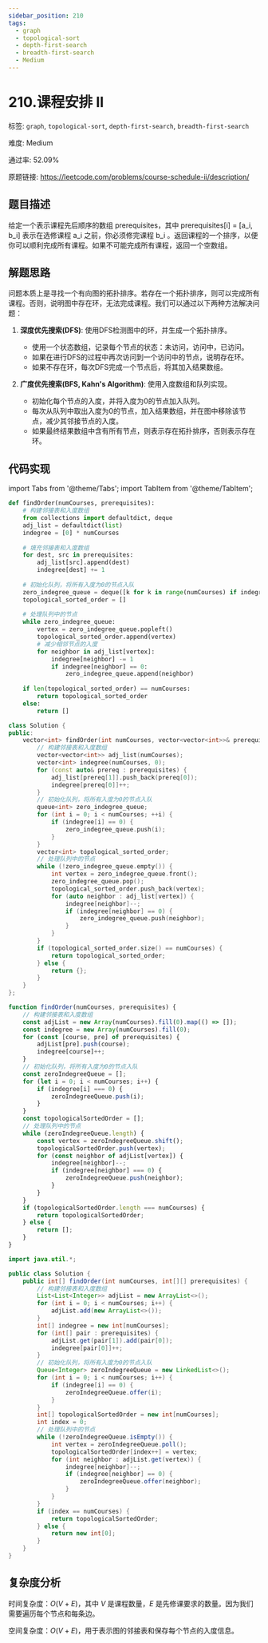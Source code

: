 ```yaml
---
sidebar_position: 210
tags:
  - graph
  - topological-sort
  - depth-first-search
  - breadth-first-search
  - Medium
---
```


# 210.课程安排 II

标签: `graph`, `topological-sort`, `depth-first-search`, `breadth-first-search`

难度: Medium

通过率: 52.09%

原题链接: https://leetcode.com/problems/course-schedule-ii/description/

## 题目描述
给定一个表示课程先后顺序的数组 prerequisites，其中 prerequisites[i] = [a_i, b_i] 表示在选修课程 a_i 之前，你必须修完课程 b_i 。返回课程的一个排序，以便你可以顺利完成所有课程。如果不可能完成所有课程，返回一个空数组。

## 解题思路
问题本质上是寻找一个有向图的拓扑排序。若存在一个拓扑排序，则可以完成所有课程。否则，说明图中存在环，无法完成课程。我们可以通过以下两种方法解决问题：

1. **深度优先搜索(DFS)**: 使用DFS检测图中的环，并生成一个拓扑排序。
   - 使用一个状态数组，记录每个节点的状态：未访问，访问中，已访问。
   - 如果在进行DFS的过程中再次访问到一个访问中的节点，说明存在环。
   - 如果不存在环，每次DFS完成一个节点后，将其加入结果数组。

2. **广度优先搜索(BFS, Kahn's Algorithm)**: 使用入度数组和队列实现。
   - 初始化每个节点的入度，并将入度为0的节点加入队列。
   - 每次从队列中取出入度为0的节点，加入结果数组，并在图中移除该节点，减少其邻接节点的入度。
   - 如果最终结果数组中含有所有节点，则表示存在拓扑排序，否则表示存在环。

## 代码实现
import Tabs from '@theme/Tabs';
import TabItem from '@theme/TabItem';

<Tabs>
<TabItem value="python" label="Python">

```python
def findOrder(numCourses, prerequisites):
    # 构建邻接表和入度数组
    from collections import defaultdict, deque
    adj_list = defaultdict(list)
    indegree = [0] * numCourses
    
    # 填充邻接表和入度数组
    for dest, src in prerequisites:
        adj_list[src].append(dest)
        indegree[dest] += 1
    
    # 初始化队列，将所有入度为0的节点入队
    zero_indegree_queue = deque([k for k in range(numCourses) if indegree[k] == 0])
    topological_sorted_order = []
    
    # 处理队列中的节点
    while zero_indegree_queue:
        vertex = zero_indegree_queue.popleft()
        topological_sorted_order.append(vertex)
        # 减少相邻节点的入度
        for neighbor in adj_list[vertex]:
            indegree[neighbor] -= 1
            if indegree[neighbor] == 0:
                zero_indegree_queue.append(neighbor)
    
    if len(topological_sorted_order) == numCourses:
        return topological_sorted_order
    else:
        return []

```

</TabItem>
<TabItem value="cpp" label="C++">

```cpp
class Solution {
public:
    vector<int> findOrder(int numCourses, vector<vector<int>>& prerequisites) {
        // 构建邻接表和入度数组
        vector<vector<int>> adj_list(numCourses);
        vector<int> indegree(numCourses, 0);
        for (const auto& prereq : prerequisites) {
            adj_list[prereq[1]].push_back(prereq[0]);
            indegree[prereq[0]]++;
        }
        // 初始化队列，将所有入度为0的节点入队
        queue<int> zero_indegree_queue;
        for (int i = 0; i < numCourses; ++i) {
            if (indegree[i] == 0) {
                zero_indegree_queue.push(i);
            }
        }
        vector<int> topological_sorted_order;
        // 处理队列中的节点
        while (!zero_indegree_queue.empty()) {
            int vertex = zero_indegree_queue.front();
            zero_indegree_queue.pop();
            topological_sorted_order.push_back(vertex);
            for (auto neighbor : adj_list[vertex]) {
                indegree[neighbor]--;
                if (indegree[neighbor] == 0) {
                    zero_indegree_queue.push(neighbor);
                }
            }
        }
        if (topological_sorted_order.size() == numCourses) {
            return topological_sorted_order;
        } else {
            return {};
        }
    }
};

```

</TabItem>
<TabItem value="javascript" label="JavaScript">

```javascript
function findOrder(numCourses, prerequisites) {
    // 构建邻接表和入度数组
    const adjList = new Array(numCourses).fill(0).map(() => []);
    const indegree = new Array(numCourses).fill(0);
    for (const [course, pre] of prerequisites) {
        adjList[pre].push(course);
        indegree[course]++;
    }
    // 初始化队列，将所有入度为0的节点入队
    const zeroIndegreeQueue = [];
    for (let i = 0; i < numCourses; i++) {
        if (indegree[i] === 0) {
            zeroIndegreeQueue.push(i);
        }
    }
    const topologicalSortedOrder = [];
    // 处理队列中的节点
    while (zeroIndegreeQueue.length) {
        const vertex = zeroIndegreeQueue.shift();
        topologicalSortedOrder.push(vertex);
        for (const neighbor of adjList[vertex]) {
            indegree[neighbor]--;
            if (indegree[neighbor] === 0) {
                zeroIndegreeQueue.push(neighbor);
            }
        }
    }
    if (topologicalSortedOrder.length === numCourses) {
        return topologicalSortedOrder;
    } else {
        return [];
    }
}
```

</TabItem>
<TabItem value="java" label="Java">

```java
import java.util.*;

public class Solution {
    public int[] findOrder(int numCourses, int[][] prerequisites) {
        // 构建邻接表和入度数组
        List<List<Integer>> adjList = new ArrayList<>();
        for (int i = 0; i < numCourses; i++) {
            adjList.add(new ArrayList<>());
        }
        int[] indegree = new int[numCourses];
        for (int[] pair : prerequisites) {
            adjList.get(pair[1]).add(pair[0]);
            indegree[pair[0]]++;
        }
        // 初始化队列，将所有入度为0的节点入队
        Queue<Integer> zeroIndegreeQueue = new LinkedList<>();
        for (int i = 0; i < numCourses; i++) {
            if (indegree[i] == 0) {
                zeroIndegreeQueue.offer(i);
            }
        }
        int[] topologicalSortedOrder = new int[numCourses];
        int index = 0;
        // 处理队列中的节点
        while (!zeroIndegreeQueue.isEmpty()) {
            int vertex = zeroIndegreeQueue.poll();
            topologicalSortedOrder[index++] = vertex;
            for (int neighbor : adjList.get(vertex)) {
                indegree[neighbor]--;
                if (indegree[neighbor] == 0) {
                    zeroIndegreeQueue.offer(neighbor);
                }
            }
        }
        if (index == numCourses) {
            return topologicalSortedOrder;
        } else {
            return new int[0];
        }
    }
}
```

</TabItem>
</Tabs>

## 复杂度分析
时间复杂度：$O(V + E)$，其中 $V$ 是课程数量，$E$ 是先修课要求的数量。因为我们需要遍历每个节点和每条边。  
  
空间复杂度：$O(V + E)$，用于表示图的邻接表和保存每个节点的入度信息。
